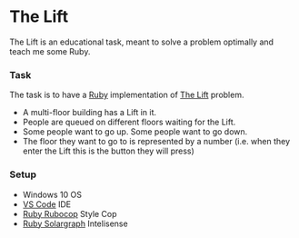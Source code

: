# The Lift #
The Lift is an educational task, meant to solve a problem optimally and teach me some Ruby.

### Task ###
The task is to have a [Ruby](https://www.ruby-lang.org/en/) implementation of [The Lift](https://www.codewars.com/kata/58905bfa1decb981da00009e/ruby) problem.

* A multi-floor building has a Lift in it.
* People are queued on different floors waiting for the Lift.
* Some people want to go up. Some people want to go down.
* The floor they want to go to is represented by a number (i.e. when they enter the Lift this is the button they will press)

### Setup ###

* Windows 10 OS
* [VS Code](https://code.visualstudio.com/) IDE
* [Ruby Rubocop](https://marketplace.visualstudio.com/items?itemName=misogi.ruby-rubocop) Style Cop
* [Ruby Solargraph](https://marketplace.visualstudio.com/items?itemName=castwide.solargraph) Intelisense